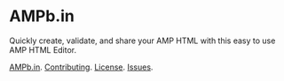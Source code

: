 # AMPb.in

Quickly create, validate, and share your AMP HTML with this easy to use AMP HTML Editor.

[AMPb.in](https://ampb.in/). [Contributing](CONTRIBUTING.md). [License](LICENSE).
[Issues](https://github.com/levidurfee/ampbin/issues).
